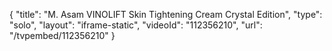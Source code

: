 {
    "title": "M. Asam VINOLIFT Skin Tightening Cream Crystal Edition",
    "type": "solo",
    "layout": "iframe-static",
    "videoId": "112356210",
    "url": "\/tvpembed\/112356210"
}